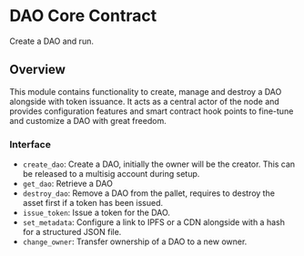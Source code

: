 # DAO Core Contract
Create a DAO and run.

## Overview
This module contains functionality to create, manage and destroy a DAO alongside with token issuance.
It acts as a central actor of the node and provides configuration features and smart contract hook points to fine-tune and customize a DAO with great freedom.

### Interface
- `create_dao`: Create a DAO, initially the owner will be the creator. This can be released to a multisig account during setup.
- `get_dao`: Retrieve a DAO
- `destroy_dao`: Remove a DAO from the pallet, requires to destroy the asset first if a token has been issued.
- `issue_token`: Issue a token for the DAO.
- `set_metadata`: Configure a link to IPFS or a CDN alongside with a hash for a structured JSON file.
- `change_owner`: Transfer ownership of a DAO to a new owner.